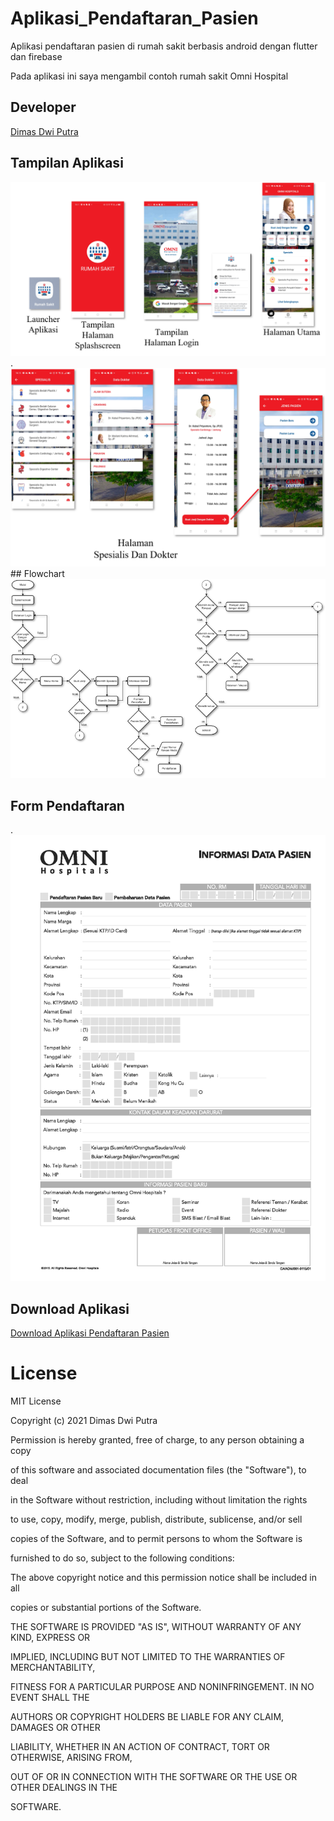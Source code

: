 # Aplikasi_Pendaftaran_Pasien

Aplikasi pendaftaran pasien di rumah sakit berbasis android dengan flutter dan firebase

Pada aplikasi ini saya mengambil contoh rumah sakit Omni Hospital

## Developer
[Dimas Dwi Putra](https://github.com/Dimas263/)

<!--
- Contact Me Via [Whatsapp](https://wa.me/+6285811379583)
- I'm a Student of Information Technology at [University of Gunadarma](https://www.gunadarma.ac.id)
-->

## Tampilan Aplikasi
<img src="document/a.png" alt="alt text" width="600"/>
.
<img src="document/b.png" alt="alt text" width="600"/>
<!--
## Tampilan Pendaftaran Pasien Baru
<img src="document/c.png" alt="alt text" width="600"/>
.
<img src="document/d.png" alt="alt text" width="600"/>

## Tampilan Pendaftaran Pasien Lama
<img src="document/e.png" alt="alt text" width="600"/>

## Menu Riwayat
<img src="document/f.png" alt="alt text" width="600"/>

## Side Menu dan Profil
<img src="document/g.png" alt="alt text" width="600"/>
-->
## Flowchart
<img src="document/flowchart.png" alt="alt text" width="600"/>

## Form Pendaftaran
.
<img src="document/Schedule.png" alt="alt text" width="600"/>

## Download Aplikasi
[Download Aplikasi Pendaftaran Pasien](https://github.com/Dimas263/aplikasi_pendaftaran_pasien/blob/master/rumahsakit.apk)


 
# License
MIT License

Copyright (c) 2021 Dimas Dwi Putra

Permission is hereby granted, free of charge, to any person obtaining a copy

of this software and associated documentation files (the "Software"), to deal

in the Software without restriction, including without limitation the rights

to use, copy, modify, merge, publish, distribute, sublicense, and/or sell

copies of the Software, and to permit persons to whom the Software is

furnished to do so, subject to the following conditions:

The above copyright notice and this permission notice shall be included in all

copies or substantial portions of the Software.

THE SOFTWARE IS PROVIDED "AS IS", WITHOUT WARRANTY OF ANY KIND, EXPRESS OR

IMPLIED, INCLUDING BUT NOT LIMITED TO THE WARRANTIES OF MERCHANTABILITY,

FITNESS FOR A PARTICULAR PURPOSE AND NONINFRINGEMENT. IN NO EVENT SHALL THE

AUTHORS OR COPYRIGHT HOLDERS BE LIABLE FOR ANY CLAIM, DAMAGES OR OTHER

LIABILITY, WHETHER IN AN ACTION OF CONTRACT, TORT OR OTHERWISE, ARISING FROM,

OUT OF OR IN CONNECTION WITH THE SOFTWARE OR THE USE OR OTHER DEALINGS IN THE

SOFTWARE.

